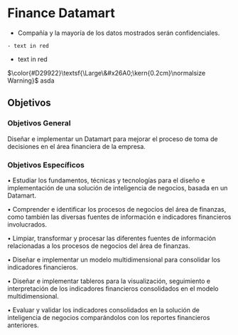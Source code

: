 # Finance Datamart
- Compañía y la mayoría de los datos mostrados serán confidenciales.
```
- text in red
```
- text in red

$\color{#D29922}\textsf{\Large\&#x26A0;\kern{0.2cm}\normalsize Warning}$ asda

## Objetivos

### Objetivos General

Diseñar e implementar un Datamart para mejorar el proceso de toma de decisiones en el área financiera de la empresa.

### Objetivos Específicos

•	Estudiar los fundamentos, técnicas y tecnologías para el diseño e implementación de una solución de inteligencia de negocios, basada en un Datamart.

•	Comprender e identificar los procesos de negocios del área de finanzas, como también las diversas fuentes de información e indicadores financieros involucrados.

•	Limpiar, transformar y procesar las diferentes fuentes de información relacionadas a los procesos de negocios del área de finanzas.

•	Diseñar e implementar un modelo multidimensional para consolidar los indicadores financieros.

•	Diseñar e implementar tableros para la visualización, seguimiento e interpretación de los indicadores financieros consolidados en el modelo multidimensional.

•	Evaluar y validar los indicadores consolidados en la solución de inteligencia de negocios comparándolos con los reportes financieros anteriores.


